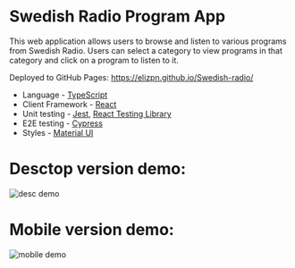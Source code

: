 # Swedish Radio Program App

This web application allows users to browse and listen to various programs from Swedish Radio. Users can select a category to view programs in that category and click on a program to listen to it.

Deployed to GitHub Pages: https://elizpn.github.io/Swedish-radio/

-  Language - [TypeScript](https://www.typescriptlang.org/)
-  Client Framework - [React](https://reactjs.org)
-  Unit testing - [Jest](https://jestjs.io), [React Testing Library](https://testing-library.com)
-  E2E testing - [Cypress](https://www.cypress.io/)
-  Styles - [Material UI](https://mui.com/) 

# Desctop version demo: 
<img src="./public/gifs/desc.gif" title="desc demo">

# Mobile version demo: 
<img src="./public/gifs/mob.gif" title="mobile demo">




